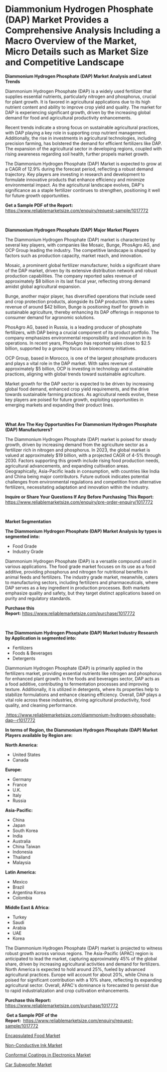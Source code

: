 <p><h1>Diammonium Hydrogen Phosphate (DAP) Market Provides a Comprehensive Analysis Including a Macro Overview of the Market, Micro Details such as Market Size and Competitive Landscape</h1></p><p><strong>Diammonium Hydrogen Phosphate (DAP) Market Analysis and Latest Trends</strong></p>
<p><p>Diammonium Hydrogen Phosphate (DAP) is a widely used fertilizer that supplies essential nutrients, particularly nitrogen and phosphorus, crucial for plant growth. It is favored in agricultural applications due to its high nutrient content and ability to improve crop yield and quality. The market for DAP is experiencing significant growth, driven by the increasing global demand for food and agricultural productivity enhancements.</p><p>Recent trends indicate a strong focus on sustainable agricultural practices, with DAP playing a key role in supporting crop nutrient management. Additionally, the rise in investments in agricultural technologies, including precision farming, has bolstered the demand for efficient fertilizers like DAP. The expansion of the agricultural sector in developing regions, coupled with rising awareness regarding soil health, further propels market growth.</p><p>The Diammonium Hydrogen Phosphate (DAP) Market is expected to grow at a CAGR of 12.9% during the forecast period, reflecting a robust demand trajectory. Key players are investing in research and development to formulate innovative products that enhance efficiency and minimize environmental impact. As the agricultural landscape evolves, DAP's significance as a staple fertilizer continues to strengthen, positioning it well for future growth opportunities.</p></p>
<p><strong>Get a Sample PDF of the Report:&nbsp;</strong> <a href="https://www.reliablemarketsize.com/enquiry/request-sample/1017772?utm_campaign=1143&utm_medium=2&utm_source=Github&utm_content=ia&utm_term=21032025&utm_id=diammonium-hydrogen-phosphate-dap">https://www.reliablemarketsize.com/enquiry/request-sample/1017772</a></p>
<p>&nbsp;</p>
<p><strong>Diammonium Hydrogen Phosphate (DAP) Major Market Players</strong></p>
<p><p>The Diammonium Hydrogen Phosphate (DAP) market is characterized by several key players, with companies like Mosaic, Bunge, PhosAgro AG, and OCP Group leading the industry. The competitive landscape is shaped by factors such as production capacity, market reach, and innovation.</p><p>Mosaic, a prominent global fertilizer manufacturer, holds a significant share of the DAP market, driven by its extensive distribution network and robust production capabilities. The company reported sales revenue of approximately $8 billion in its last fiscal year, reflecting strong demand amidst global agricultural expansion.</p><p>Bunge, another major player, has diversified operations that include seed and crop protection products, alongside its DAP production. With a sales revenue of around $42 billion, Bunge is positioning itself for growth in sustainable agriculture, thereby enhancing its DAP offerings in response to consumer demand for agronomic solutions.</p><p>PhosAgro AG, based in Russia, is a leading producer of phosphate fertilizers, with DAP being a crucial component of its product portfolio. The company emphasizes environmental responsibility and innovation in its operations. In recent years, PhosAgro has reported sales close to $2.5 billion, supported by a growing focus on bioeconomy initiatives.</p><p>OCP Group, based in Morocco, is one of the largest phosphate producers and plays a vital role in the DAP market. With sales revenue of approximately $5 billion, OCP is investing in technology and sustainable practices, aligning with global trends toward sustainable agriculture.</p><p>Market growth for the DAP sector is expected to be driven by increasing global food demand, enhanced crop yield requirements, and the drive towards sustainable farming practices. As agricultural needs evolve, these key players are poised for future growth, exploiting opportunities in emerging markets and expanding their product lines.</p></p>
<p>&nbsp;</p>
<p><strong>What Are The Key Opportunities For Diammonium Hydrogen Phosphate (DAP) Manufacturers?</strong></p>
<p><p>The Diammonium Hydrogen Phosphate (DAP) market is poised for steady growth, driven by increasing demand from the agriculture sector as a fertilizer rich in nitrogen and phosphorus. In 2023, the global market is valued at approximately $19 billion, with a projected CAGR of 4-5% through 2030. Factors supporting this growth include rising food production needs, agricultural advancements, and expanding cultivation areas. Geographically, Asia-Pacific leads in consumption, with countries like India and China being major contributors. Future outlook indicates potential challenges from environmental regulations and competition from alternative fertilizers, necessitating adaptation and innovation within the industry.</p></p>
<p><strong>Inquire or Share Your Questions If Any Before Purchasing This Report:</strong> <a href="https://www.reliablemarketsize.com/enquiry/pre-order-enquiry/1017772?utm_campaign=1143&utm_medium=2&utm_source=Github&utm_content=ia&utm_term=21032025&utm_id=diammonium-hydrogen-phosphate-dap">https://www.reliablemarketsize.com/enquiry/pre-order-enquiry/1017772</a></p>
<p>&nbsp;</p>
<p><strong>Market Segmentation</strong></p>
<p><strong>The Diammonium Hydrogen Phosphate (DAP) Market Analysis by types is segmented into:</strong></p>
<p><ul><li>Food Grade</li><li>Industry Grade</li></ul></p>
<p><p>Diammonium Hydrogen Phosphate (DAP) is a versatile compound used in various applications. The food grade market focuses on its use as a food additive, providing phosphorus and nitrogen for nutritional benefits in animal feeds and fertilizers. The industry grade market, meanwhile, caters to manufacturing sectors, including fertilizers and pharmaceuticals, where DAP serves as a key ingredient in production processes. Both markets emphasize quality and safety, but they target distinct applications based on purity and regulatory standards.</p></p>
<p><strong>Purchase this Report:&nbsp;</strong><a href="https://www.reliablemarketsize.com/purchase/1017772?utm_campaign=1143&utm_medium=2&utm_source=Github&utm_content=ia&utm_term=21032025&utm_id=diammonium-hydrogen-phosphate-dap">https://www.reliablemarketsize.com/purchase/1017772</a></p>
<p>&nbsp;</p>
<p><strong>The Diammonium Hydrogen Phosphate (DAP) Market Industry Research by Application is segmented into:</strong></p>
<p><ul><li>Fertilizers</li><li>Foods & Beverages</li><li>Detergents</li></ul></p>
<p><p>Diammonium Hydrogen Phosphate (DAP) is primarily applied in the fertilizers market, providing essential nutrients like nitrogen and phosphorus for enhanced plant growth. In the foods and beverages sector, DAP acts as a food additive, contributing to fermentation processes and improving texture. Additionally, it is utilized in detergents, where its properties help to stabilize formulations and enhance cleaning efficiency. Overall, DAP plays a vital role across these industries, driving agricultural productivity, food quality, and cleaning performance.</p></p>
<p><a href="https://www.reliablemarketsize.com/diammonium-hydrogen-phosphate-dap--r1017772?utm_campaign=1143&utm_medium=2&utm_source=Github&utm_content=ia&utm_term=21032025&utm_id=diammonium-hydrogen-phosphate-dap">&nbsp;https://www.reliablemarketsize.com/diammonium-hydrogen-phosphate-dap--r1017772</a></p>
<p><strong>In terms of Region, the Diammonium Hydrogen Phosphate (DAP) Market Players available by Region are:</strong></p>
<p>
    <p> <strong> North America: </strong>
        <ul>
            <li>United States</li>
            <li>Canada</li>
        </ul>
        </p> 
    <p> <strong> Europe: </strong>
        <ul>
            <li>Germany</li>
            <li>France</li>
            <li>U.K.</li>
            <li>Italy</li>
            <li>Russia</li>
        </ul>
        </p> 
    <p> <strong> Asia-Pacific: </strong>
        <ul>
            <li>China</li>
            <li>Japan</li>
            <li>South Korea</li>
            <li>India</li>
            <li>Australia</li>
            <li>China Taiwan</li>
            <li>Indonesia</li>
            <li>Thailand</li>
            <li>Malaysia</li>
        </ul>
        </p> 
    <p> <strong> Latin America: </strong>
        <ul>
            <li>Mexico</li>
            <li>Brazil</li>
            <li>Argentina Korea</li>
            <li>Colombia</li>
        </ul>
        </p> 
    <p> <strong> Middle East & Africa: </strong>
        <ul>
            <li>Turkey</li>
            <li>Saudi</li>
            <li>Arabia</li>
            <li>UAE</li>
            <li>Korea</li>
        </ul>
    </p>
    </p>
<p><p>The Diammonium Hydrogen Phosphate (DAP) market is projected to witness robust growth across various regions. The Asia-Pacific (APAC) region is anticipated to lead the market, capturing approximately 45% of the global share, driven by increasing agricultural activities and demand for fertilizers. North America is expected to hold around 25%, fueled by advanced agricultural practices. Europe will account for about 20%, while China is poised for significant contribution with a 10% share, reflecting its expanding agricultural sector. Overall, APAC's dominance is forecasted to persist due to rapid industrialization and crop cultivation enhancements.</p></p>
<p><strong>Purchase this Report: </strong><a href="https://www.reliablemarketsize.com/purchase/1017772?utm_campaign=1143&utm_medium=2&utm_source=Github&utm_content=ia&utm_term=21032025&utm_id=diammonium-hydrogen-phosphate-dap">https://www.reliablemarketsize.com/purchase/1017772</a></p>
<p>&nbsp;<strong>Get a Sample PDF of the Report:&nbsp;&nbsp;</strong><a href="https://www.reliablemarketsize.com/enquiry/request-sample/1017772?utm_campaign=1143&utm_medium=2&utm_source=Github&utm_content=ia&utm_term=21032025&utm_id=diammonium-hydrogen-phosphate-dap">https://www.reliablemarketsize.com/enquiry/request-sample/1017772</a></p>
<p><strong></strong></p>
<p><p><a href="https://github.com/lateshab69/Market-Research-Report-List-1/blob/main/encapsulated-food-market.md?utm_campaign=1143&utm_medium=2&utm_source=Github&utm_content=ia&utm_term=21032025&utm_id=diammonium-hydrogen-phosphate-dap">Encapsulated Food Market</a></p><p><a href="https://github.com/nkbaroga/Market-Research-Report-List-1/blob/main/non-conductive-ink-market.md?utm_campaign=1143&utm_medium=2&utm_source=Github&utm_content=ia&utm_term=21032025&utm_id=diammonium-hydrogen-phosphate-dap">Non-Conductive Ink Market</a></p><p><a href="https://github.com/hedbomkrahe/Market-Research-Report-List-1/blob/main/conformal-coatings-in-electronics-market.md?utm_campaign=1143&utm_medium=2&utm_source=Github&utm_content=ia&utm_term=21032025&utm_id=diammonium-hydrogen-phosphate-dap">Conformal Coatings in Electronics Market</a></p><p><a href="https://github.com/elvutedipela/Market-Research-Report-List-1/blob/main/car-subwoofer-market.md?utm_campaign=1143&utm_medium=2&utm_source=Github&utm_content=ia&utm_term=21032025&utm_id=diammonium-hydrogen-phosphate-dap">Car Subwoofer Market</a></p></p>